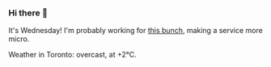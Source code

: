 ### Hi there :wave:

It's Wednesday! I'm probably working for [this bunch](https://github.com/kohofinancial), making a service more micro.

Weather in Toronto: overcast, at +2°C.
